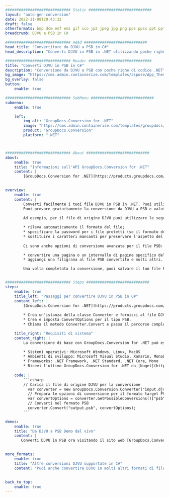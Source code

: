 ```yaml
---
############################# Static ############################
layout: "auto-gen-conversion"
date: 2022-11-08T20:43:32
draft: false
otherformats: bmp dcm emf emz gif ico jp2 jpeg jpg png pps ppsx ppt pptx psb psd svg svgz tga tif tiff webp wmf wmz
breadcrumb: DJVU a PSB in C#

############################# Head ############################
head_title: "Convertitore da DJVU a PSB in C#"
head_description: "Converti DJVU in PSB in .NET utilizzando poche righe di codice. Utilizza l'API di conversione dei documenti di GroupDocs per convertire oltre 160 formati di file."

############################# Header ############################
title: "Converti DJVU in PSB in C#"
description: "Conversione da DJVU a PSB con poche righe di codice .NET"
bg_image: "https://cms.admin.containerize.com/templates/aspose/App_Themes/V3/images/bg/header1.png"
bg_overlay: false
button:
    enable: true

############################# SubMenu ############################
submenu:
    enable: true

    left:
        img_alt: "GroupDocs.Conversion for .NET"
        image: "https://cms.admin.containerize.com/templates/groupdocs/images/product-logos/90x90-noborder/groupdocs-conversion-net.png"
        product: "GroupDocs.Conversion"
        platform: ".NET"



############################# About ############################
about:
    enable: true
    title: "Informazioni sull'API GroupDocs.Conversion for .NET"
    content: |
        [GroupDocs.Conversion for .NET](https://products.groupdocs.com/conversion/net/) può essere utilizzato per convertire Microsoft Word, Excel, PowerPoint, PDF, Visio e altri formati. GroupDocs.Conversion è un'API standalone adatta per sistemi interni e back-end in cui sono richieste prestazioni elevate. Non dipende da alcun software come Microsoft o Open Office.
    

overview:
    enable: true
    content: |
        Converti facilmente i tuoi file DJVU in PSB in .NET. Puoi utilizzare solo un paio di righe di codice C# in qualsiasi piattaforma a tua scelta come: Windows, Linux, macOS.
        Puoi provare gratuitamente la conversione da DJVU a PSB e valutare la qualità dei risultati della conversione. Insieme a semplici scenari di conversione di file, puoi provare opzioni più avanzate per caricare il file di origine DJVU e per salvare il risultato di output PSB. 
        
        Ad esempio, per il file di origine DJVU puoi utilizzare le seguenti opzioni di caricamento:

        * rileva automaticamente il formato del file;
        * specificare la password per i file protetti (se il formato del file lo supporta);
        * sostituire i caratteri mancanti per preservare l'aspetto del documento.
        
        Ci sono anche opzioni di conversione avanzate per il file PSB:

        * convertire una pagina o un intervallo di pagine specifico del documento;
        * aggiungi una filigrana al file PSB convertito e molti altri.

        Una volta completata la conversione, puoi salvare il tuo file PSB nel percorso del file locale o in qualsiasi archivio di terze parti come FTP, Amazon S3, Google Drive, Dropbox ecc. Nota: per convertire DJVU in {{ TO}} non è necessario alcun software aggiuntivo installato, come MS Office, Open Office, Adobe Acrobat Reader ecc.


############################# Steps ############################
steps:
    enable: true
    title_left: "Passaggi per convertire DJVU in PSB in C#"
    content_left: |
        [GroupDocs.Conversion for .NET](https://products.groupdocs.com/conversion/net/) consente agli sviluppatori di convertire facilmente un file DJVU in PSB con poche righe di codice.
        
        * Crea un'istanza della classe Converter e fornisci al file DJVU il percorso completo
        * Crea e imposta ConvertOptions per il tipo PSB.
        * Chiama il metodo Converter.Convert e passa il percorso completo e il formato (PSB) come parametro

    title_right: "Requisiti di sistema"
    content_right: |
        La conversione di base con GroupDocs.Conversion for .NET può essere eseguita in pochi semplici passaggi. Le nostre API sono supportate su tutte le principali piattaforme e sistemi operativi. Prima di eseguire il codice seguente, assicurati di avere i seguenti prerequisiti installati sul tuo sistema.

        * Sistemi operativi: Microsoft Windows, Linux, MacOS
        * Ambienti di sviluppo: Microsoft Visual Studio, Xamarin, MonoDevelop
        * Frameworks: .NET Framework, .NET Standard, .NET Core, Mono
        * Ricevi l'ultimo GroupDocs.Conversion for .NET da [Nuget](https://www.nuget.org/packages/groupdocs.conversion)
         
    code: |
        ```csharp    
        // Carica il file di origine DJVU per la conversione
          var converter = new GroupDocs.Conversion.Converter("input.djvu");
          // Prepara le opzioni di conversione per il formato target PSB
          var convertOptions = converter.GetPossibleConversions()["psb"].ConvertOptions;
          // Converti nel formato PSB
          converter.Convert("output.psb", convertOptions);
        ```

demos:
    enable: true
    title: "Da DJVU a PSB Demo dal vivo"
    content: |
       Converti DJVU in PSB ora visitando il sito web [GroupDocs.Conversion App](https://products.groupdocs.app/conversion/family). La demo online presenta i seguenti vantaggi
          

more_formats:
    enable: true
    title: "Altre conversioni DJVU supportate in C#"
    content: "Puoi anche convertire DJVU in molti altri formati di file. Si prega di consultare l'elenco di seguito."
       
       
back_to_top:
    enable: true
---
```

